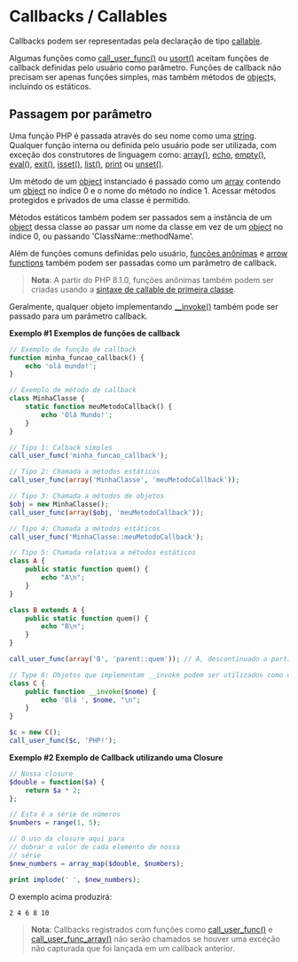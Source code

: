 # Callbacks / Callables

Callbacks podem ser representadas pela declaração de tipo [callable](https://www.php.net/manual/pt_BR/language.types.callable.php).

Algumas funções como [call_user_func()](https://www.php.net/manual/pt_BR/function.call-user-func.php) ou [usort()](https://www.php.net/manual/pt_BR/function.usort.php) aceitam funções de callback definidas pelo usuário como parâmetro. Funções de callback não precisam ser apenas funções simples, mas também métodos de [object](https://www.php.net/manual/pt_BR/language.types.object.php)s, incluindo os estáticos.

## Passagem por parâmetro

Uma função PHP é passada através do seu nome como uma [string](https://www.php.net/manual/pt_BR/language.types.string.php). Qualquer função interna ou definida pelo usuário pode ser utilizada, com exceção dos construtores de linguagem como: [array()](https://www.php.net/manual/pt_BR/function.array.php), [echo](https://www.php.net/manual/pt_BR/function.echo.php), [empty()](https://www.php.net/manual/pt_BR/function.empty.php), [eval()](https://www.php.net/manual/pt_BR/function.eval.php), [exit()](https://www.php.net/manual/pt_BR/function.exit.php), [isset()](https://www.php.net/manual/pt_BR/function.isset.php), [list()](https://www.php.net/manual/pt_BR/function.list.php), [print](https://www.php.net/manual/pt_BR/function.print.php) ou [unset()](https://www.php.net/manual/pt_BR/function.unset.php).

Um método de um [object](https://www.php.net/manual/pt_BR/language.types.object.php) instanciado é passado como um [array](https://www.php.net/manual/pt_BR/language.types.array.php) contendo um [object](https://www.php.net/manual/pt_BR/language.types.object.php) no índice 0 e o nome do método no índice 1. Acessar métodos protegidos e privados de uma classe é permitido.

Métodos estáticos também podem ser passados sem a instância de um [object](https://www.php.net/manual/pt_BR/language.types.object.php) dessa classe ao passar um nome da classe em vez de um [object](https://www.php.net/manual/pt_BR/language.types.object.php) no índice 0, ou passando 'ClassName::methodName'.

Além de funções comuns definidas pelo usuário, [funções anônimas](https://www.php.net/manual/pt_BR/functions.anonymous.php) e [arrow functions](https://www.php.net/manual/pt_BR/functions.arrow.php) também podem ser passadas como um parâmetro de callback.

> **Nota**: A partir do PHP 8.1.0, funções anônimas também podem ser criadas usando a [sintaxe de callable de primeira classe](https://www.php.net/manual/pt_BR/functions.first_class_callable_syntax.php).

Geralmente, qualquer objeto implementando [__invoke()](https://www.php.net/manual/pt_BR/language.oop5.magic.php#object.invoke) também pode ser passado para um parâmetro callback.

**Exemplo #1 Exemplos de funções de callback**

```php
// Exemplo de função de callback
function minha_funcao_callback() {
    echo 'olá mundo!';
}

// Exemplo de método de callback
class MinhaClasse {
    static function meuMetodoCallback() {
        echo 'Olá Mundo!';
    }
}

// Tipo 1: Calback simples
call_user_func('minha_funcao_callback');

// Tipo 2: Chamada a métodos estáticos
call_user_func(array('MinhaClasse', 'meuMetodoCallback'));

// Tipo 3: Chamada a métodos de objetos
$obj = new MinhaClasse();
call_user_func(array($obj, 'meuMetodoCallback'));

// Tipo 4: Chamada a métodos estáticos
call_user_func('MinhaClasse::meuMetodoCallback');

// Tipo 5: Chamada relativa a métodos estáticos
class A {
    public static function quem() {
        echo "A\n";
    }
}

class B extends A {
    public static function quem() {
        echo "B\n";
    }
}

call_user_func(array('B', 'parent::quem')); // A, descontinuado a partir do PHP 8.2.0

// Type 6: Objetos que implementam __invoke podem ser utilizados como callables
class C {
    public function __invoke($nome) {
        echo 'Olá ', $nome, "\n";
    }
}

$c = new C();
call_user_func($c, 'PHP!');
```

**Exemplo #2 Exemplo de Callback utilizando uma Closure**

```php
// Nossa closure
$double = function($a) {
    return $a * 2;
};

// Esta é a série de números
$numbers = range(1, 5);

// O uso da closure aqui para
// dobrar o valor de cada elemento de nossa
// série
$new_numbers = array_map($double, $numbers);

print implode(' ', $new_numbers);
```

O exemplo acima produzirá:

```bash
2 4 6 8 10
```

> **Nota**: Callbacks registrados com funções como [call_user_func()](https://www.php.net/manual/pt_BR/function.call-user-func.php) e [call_user_func_array()](https://www.php.net/manual/pt_BR/function.call-user-func-array.php) não serão chamados se houver uma exceção não capturada que foi lançada em um callback anterior.